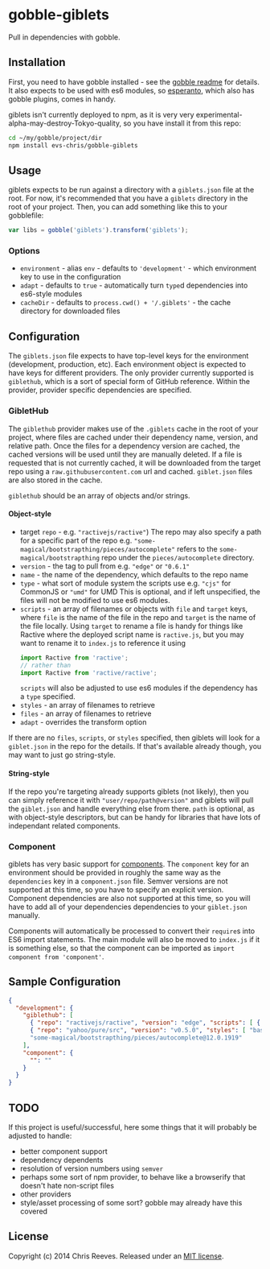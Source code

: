 # gobble-giblets

Pull in dependencies with gobble.

## Installation

First, you need to have gobble installed - see the [gobble readme](https://github.com/gobblejs/gobble) for details. It also expects to be used with es6 modules, so [esperanto](https://github.com/Rich-Harris/esperanto), which also has gobble plugins, comes in handy.

giblets isn't currently deployed to npm, as it is very very experimental-alpha-may-destroy-Tokyo-quality, so you have install it from this repo:

```bash
cd ~/my/gobble/project/dir
npm install evs-chris/gobble-giblets
```

## Usage

giblets expects to be run against a directory with a `giblets.json` file at the root. For now, it's recommended that you have a `giblets` directory in the root of your project. Then, you can add something like this to your gobblefile:

```js
var libs = gobble('giblets').transform('giblets');
```

### Options
* `environment` - alias `env` - defaults to `'development'` - which environment key to use in the configuration
* `adapt` - defaults to `true` - automatically turn `type`d dependencies into es6-style modules
* `cacheDir` - defaults to `process.cwd() + '/.giblets'` - the cache directory for downloaded files

## Configuration

The `giblets.json` file expects to have top-level keys for the environment (development, production, etc). Each environment object is expected to have keys for different providers. The only provider currently supported is `giblethub`, which is a sort of special form of GitHub reference. Within the provider, provider specific dependencies are specified.

### GibletHub

The `giblethub` provider makes use of the `.giblets` cache in the root of your project, where files are cached under their dependency name, version, and relative path. Once the files for a dependency version are cached, the cached versions will be used until they are manually deleted. If a file is requested that is not currently cached, it will be downloaded from the target repo using a `raw.githubusercontent.com` url and cached. `giblet.json` files are also stored in the cache.

`giblethub` should be an array of objects and/or strings.

#### Object-style
* target `repo` - e.g. `"ractivejs/ractive"`)
  The repo may also specify a path for a specific part of the repo e.g. `"some-magical/bootstrapthing/pieces/autocomplete"` refers to the `some-magical/bootstrapthing` repo under the `pieces/autocomplete` directory.
* `version` - the tag to pull from e.g. `"edge"` or `"0.6.1"`
* `name` - the name of the dependency, which defaults to the repo name
* `type` - what sort of module system the scripts use e.g. `"cjs"` for CommonJS or `"umd"` for UMD
  This is optional, and if left unspecified, the files will not be modified to use es6 modules.
* `scripts` - an array of filenames or objects with `file` and `target` keys, where `file` is the name of the file in the repo and `target` is the name of the file locally.
  Using `target` to rename a file is handy for things like Ractive where the deployed script name is `ractive.js`, but you may want to rename it to `index.js` to reference it using
  ```js
  import Ractive from 'ractive';
  // rather than
  import Ractive from 'ractive/ractive';
  ```
  `scripts` will also be adjusted to use es6 modules if the dependency has a `type` specified.
* `styles` - an array of filenames to retrieve
* `files` - an array of filenames to retrieve
* `adapt` - overrides the transform option

If there are no `files`, `scripts`, or `styles` specified, then giblets will look for a `giblet.json` in the repo for the details. If that's available already though, you may want to just go string-style.

#### String-style

If the repo you're targeting already supports giblets (not likely), then you can simply reference it with `"user/repo/path@version"` and giblets will pull the `giblet.json` and handle everything else from there. `path` is optional, as with object-style descriptors, but can be handy for libraries that have lots of independant related components.

### Component

giblets has very basic support for [components](https://github.com/componentjs/component). The `component` key for an environment should be provided in roughly the same way as the `dependencies` key in a `component.json` file. Semver versions are not supported at this time, so you have to specify an explicit version. Component dependencies are also not supported at this time, so you will have to add all of your dependencies dependencies to your `giblet.json` manually.

Components will automatically be processed to convert their `require`s into ES6 import statements. The main module will also be moved to `index.js` if it is something else, so that the component can be imported as `import component from 'component'`.

## Sample Configuration

```json
{
  "development": {
    "giblethub": [
      { "repo": "ractivejs/ractive", "version": "edge", "scripts": [ { "file": "ractive.js", "target": "index.js" } ], "type": "umd" },
      { "repo": "yahoo/pure/src", "version": "v0.5.0", "styles": [ "base/css/base.css", "grids/css/grids-core.css" ] },
      "some-magical/bootstrapthing/pieces/autocomplete@12.0.1919"
    ],
    "component": {
      "": ""
    }
  }
}
```

## TODO

If this project is useful/successful, here some things that it will probably be adjusted to handle:

* better component support
* dependency dependents
* resolution of version numbers using `semver`
* perhaps some sort of npm provider, to behave like a browserify that doesn't hate non-script files
* other providers
* style/asset processing of some sort? gobble may already have this covered

## License

Copyright (c) 2014 Chris Reeves. Released under an [MIT license](https://github.com/evs-chris/gobble-giblets/blob/master/LICENSE.md).
